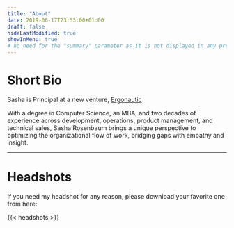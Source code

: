 ```yaml
---
title: "About"
date: 2019-06-17T23:53:00+01:00
draft: false
hideLastModified: true
showInMenu: true
# no need for the "summary" parameter as it is not displayed in any previews
---
```


# Short Bio

Sasha is Principal at a new venture, <a href="https://www.ergonautic.ly/" target="_blank">Ergonautic</a>

With a degree in Computer Science, an MBA, and two decades of experience across development, operations, product management, and technical sales, Sasha Rosenbaum brings a unique perspective to optimizing the organizational flow of work, bridging gaps with empathy and insight.

<hr>

# Headshots

If you need my headshot for any reason, please download your favorite one from here:

{{< headshots >}}